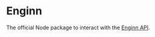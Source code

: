 # Enginn

The official Node package to interact with the [Enginn API](https://app.enginn.tech/api/docs/index.html).
